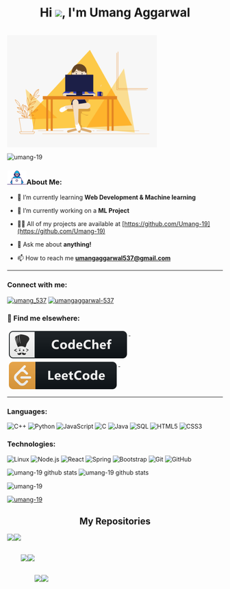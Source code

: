 <h1 align="center">Hi <img src="https://raw.githubusercontent.com/MartinHeinz/MartinHeinz/master/wave.gif" width="30px">, I'm Umang Aggarwal</h1>
<br>
<img src="sayhi.gif" width=350px  align="center" >

<p align="left"> <img src="https://komarev.com/ghpvc/?username=umang-19&label=Profile%20views&color=0e75b6&style=flat" alt="umang-19" /> 

<!-- [![linkedin badge](https://img.shields.io/badge/Umang_Aggarwal-30302f?style=flat&logo=linkedin)](https://www.linkedin.com/in/umang-aggarwal537) </p> -->


### <img src="aboutme.gif" width=45px >About Me:

- 🌱 I’m currently learning **Web Development & Machine learning**

- 🔭 I’m currently working on a **ML Project**

- 👨‍💻 All of my projects are available at [https://github.com/Umang-19](https://github.com/Umang-19)

- 💬 Ask me about **anything!**

- 📫 How to reach me **umangaggarwal537@gmail.com**

<hr>

<h3 align="left">Connect with me:</h3>
<p align="left">
<a href="https://twitter.com/umang_537" target="blank"><img align="center" src="https://cdn.jsdelivr.net/npm/simple-icons@3.0.1/icons/twitter.svg" alt="umang_537" height="30" width="40" /></a>
<a href="https://linkedin.com/in/umangaggarwal-537" target="blank"><img align="center" src="https://cdn.jsdelivr.net/npm/simple-icons@3.0.1/icons/linkedin.svg" alt="umangaggarwal-537" height="30" width="40" /></a>
</p>

### 📢 Find me elsewhere:
<p align="left">
  <a href="https://www.codechef.com/users/umang537">
    <img src="codechef.svg" alt="codechef" style="vertical-align:top; margin:4px">
  </a>&nbsp;&nbsp;&nbsp;
  
  <a href="https://www.leetcode.com/umang_537">
    <img src="leetcode.svg" alt="leetcode" style="vertical-align:top; margin:4px">
  </a>&nbsp;&nbsp;&nbsp;

</p>

<hr>

### Languages:

![C++](https://img.shields.io/badge/-C++-000?&logo=c%2b%2b&logoColor=00599C)
![Python](https://img.shields.io/badge/-Python-000?&logo=Python)
![JavaScript](https://img.shields.io/badge/-JavaScript-000?&logo=JavaScript)
![C](https://img.shields.io/badge/-C-000?&logo=C)
![Java](https://img.shields.io/badge/-Java-000?&logo=Java&logoColor=007396)
![SQL](https://img.shields.io/badge/-SQL-000?&logo=MySQL)
![HTML5](https://img.shields.io/badge/-HTML5-000?style=flat-square&logo=html5&logoColor=white)
![CSS3](https://img.shields.io/badge/-CSS3-000?style=flat-square&logo=css3)

### Technologies:

![Linux](https://img.shields.io/badge/-Linux-000?&logo=Linux)
![Node.js](https://img.shields.io/badge/-Node.js-000?&logo=node.js)
![React](https://img.shields.io/badge/-React-000?&logo=React)
![Spring](https://img.shields.io/badge/-Spring-000?&logo=Spring)
![Bootstrap](https://img.shields.io/badge/-Bootstrap-000?style=flat-square&logo=bootstrap)
![Git](https://img.shields.io/badge/-Git-black?style=flat-square&logo=git)
![GitHub](https://img.shields.io/badge/-GitHub-000?style=flat-square&logo=github)

<!-- Mostly Used Languages -->
<img  src="https://github-readme-stats.vercel.app/api/top-langs?username=umang-19&show_icons=true&theme=tokyonight&icon_color=6392DF" alt="umang-19 github stats">

<!-- My Github Stats -->
<img  src="https://github-readme-stats.vercel.app/api?username=umang-19&show_icons=true&theme=tokyonight&icon_color=6392DF" alt="umang-19 github stats">

<!--START_SECTION:waka-->
<!-- **I'm a night 🦉** 

```text
🌞 Morning    4 commits      ██░░░░░░░░░░░░░░░░░░░░░░░   10.26% 
🌆 Daytime    15 commits     █████████░░░░░░░░░░░░░░░░   38.46% 
🌃 Evening    20 commits     ████████████░░░░░░░░░░░░░   51.28% 
🌙 Night      0 commits      ░░░░░░░░░░░░░░░░░░░░░░░░░   0.0%

``` -->

<!--END_SECTION:waka-->

<p><img align="center" src="https://github-readme-streak-stats.herokuapp.com/?user=umang-19&" alt="umang-19" /></p>

<p align="left"> <a href="https://github.com/ryo-ma/github-profile-trophy"><img src="https://github-profile-trophy.vercel.app/?username=umang-19" alt="umang-19" /></a> </p>

<h2 align="center">My Repositories</h2>

<p width="100%" align="center">
  <a align="left" href="https://github.com/Umang-19/JARVIS-AI-VOICE-ASSISTANT" title="JARVIS AI VOICE ASSISTANT"><img align="left" height="115" src="https://github-readme-stats.vercel.app/api/pin/?username=umang-19&repo=JARVIS-AI-VOICE-ASSISTANT&theme=tokyonight"></a>
  <a align="left" href="https://github.com/Umang-19/HelloWorld" title="Hack36 Project"><img align="left" height="115" src="https://github-readme-stats.vercel.app/api/pin/?username=umang-19&repo=HelloWorld&theme=tokyonight"></a>
 
</p>
<br><br>
<p width="100%" align="center">
  <a align="left" href="https://github.com/Umang-19/Python-15-Mini-Projects" title="Python 15 Mini Projects"><img align="left" height="115" src="https://github-readme-stats.vercel.app/api/pin/?username=umang-19&repo=Python-15-Mini-Projects&theme=tokyonight"></a>
  <a align="left" href="https://github.com/Umang-19/Task-1_Spark_Foundation" title="Internship"><img align="left" height="115" src="https://github-readme-stats.vercel.app/api/pin/?username=umang-19&repo=Task-1_Spark_Foundation&theme=tokyonight"></a>
</p>
<br><br>

<p width="100%" align="center">
  <a align="left" href="https://github.com/Umang-19/Flappy-Bird-Game" title="Flappy Bird Game"><img align="left" height="115" src="https://github-readme-stats.vercel.app/api/pin/?username=umang-19&repo=Flappy-Bird-Game&theme=tokyonight"></a>
  <a align="left" href="https://github.com/Umang-19/Matplotlib-Data-Visualization" title="Matplotlib Reference"><img align="left" height="115" src="https://github-readme-stats.vercel.app/api/pin/?username=umang-19&repo=Matplotlib-Data-Visualization&theme=tokyonight"></a>
</p>
<br><br>
